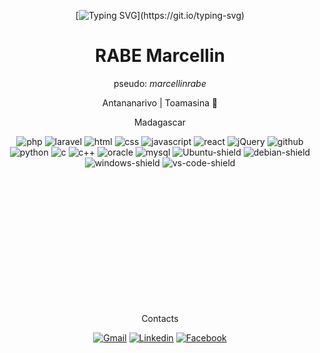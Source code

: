 
<div align="center" >
  
 [![Typing SVG](https://readme-typing-svg.herokuapp.com?font=&duration=4000&color=F7F000&center=true&vCenter=true&lines=Salama!;Hello!)](https://git.io/typing-svg)

  <h1>RABE Marcellin</h1>
  
  <p>pseudo: <i>marcellinrabe</i></p>
  
  <p>Antananarivo | Toamasina 🌴</p>
  <p>Madagascar</p>
  
  <div>
  
 ![php](https://img.shields.io/badge/-php-777BB4?logo=php&logoColor=white&style=for-the-badge)
  ![laravel](https://img.shields.io/badge/-laravel-FF2D20?logo=laravel&logoColor=white&style=for-the-badge)
  ![html](https://img.shields.io/badge/-html-E34F26?logo=html5&logoColor=white&style=for-the-badge)
  ![css](https://img.shields.io/badge/-css-1572B6?logo=css3&logoColor=white&style=for-the-badge)
![javascript](https://img.shields.io/badge/-javascript-F7DF1E?logo=javascript&logoColor=black&style=for-the-badge)
![react](https://img.shields.io/badge/-ReactJs-61DAFB?logo=react&logoColor=black&style=for-the-badge)
  ![jQuery](https://img.shields.io/badge/-jQuery-0769AD?logo=jquery&logoColor=white&style=for-the-badge)
![github](https://img.shields.io/badge/-Git-F05032?logo=git&logoColor=white&style=for-the-badge)
  ![python](https://img.shields.io/badge/-python-3776AB?logo=python&logoColor=ffff00&style=for-the-badge)
   ![c](https://img.shields.io/badge/-A8B9CC?logo=c&logoColor=white&style=for-the-badge)
  ![c++](https://img.shields.io/badge/-C%2B%2B-00599C?logo=c%2B%2B&logoColor=white&style=for-the-badge)
![oracle](https://img.shields.io/badge/-oracle-F80000?logo=oracle&logoColor=white&style=for-the-badge)
![mysql](https://img.shields.io/badge/-MySQL-4479A1?logo=mysql&logoColor=white&style=for-the-badge)
![Ubuntu-shield](https://img.shields.io/badge/-ubuntu-E95420?style=for-the-badge&logo=ubuntu&logoColor=white) 
  ![debian-shield](https://img.shields.io/badge/-debian-A81D33?style=for-the-badge&logo=debian&logoColor=white) 
  ![windows-shield](https://img.shields.io/badge/-windows-0078D6?style=for-the-badge&logo=windows) 
  ![vs-code-shield](https://img.shields.io/badge/VS%20Code-blue?style=for-the-badge&logo=visualstudiocode)
  
  </div>

<br/><br/><br/><br/><br/><br/><br/><br/><br/><br/><br/><br/>
  
  <p>Contacts</p>
  
  <div>
    
  [![Gmail](https://img.shields.io/badge/-Gmail-D14836?style=flat&logo=gmail&logoColor=white)](mailto:marcellinp20.aps1a@gmail.com) 
  [![Linkedin](https://img.shields.io/badge/-Linkedin-%230077B5.svg?style=flat&logo=linkedin&logoColor=white)](https://www.linkedin.com/in/marcellinrabe/) 
  [![Facebook](https://img.shields.io/badge/-Facebook-%231877F2.svg?style=flat&logo=Facebook&logoColor=white)](https://www.facebook.com/rabemarcellin)
    
  </div>

</div>
